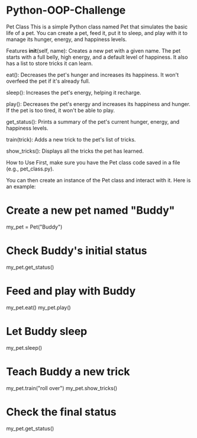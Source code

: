 # Python-OOP-Challenge
Pet Class
This is a simple Python class named Pet that simulates the basic life of a pet. You can create a pet, feed it, put it to sleep, and play with it to manage its hunger, energy, and happiness levels.

Features
__init__(self, name): Creates a new pet with a given name. The pet starts with a full belly, high energy, and a default level of happiness. It also has a list to store tricks it can learn.

eat(): Decreases the pet's hunger and increases its happiness. It won't overfeed the pet if it's already full.

sleep(): Increases the pet's energy, helping it recharge.

play(): Decreases the pet's energy and increases its happiness and hunger. If the pet is too tired, it won't be able to play.

get_status(): Prints a summary of the pet's current hunger, energy, and happiness levels.

train(trick): Adds a new trick to the pet's list of tricks.

show_tricks(): Displays all the tricks the pet has learned.

How to Use
First, make sure you have the Pet class code saved in a file (e.g., pet_class.py).

You can then create an instance of the Pet class and interact with it. Here is an example:

# Create a new pet named "Buddy"
my_pet = Pet("Buddy")

# Check Buddy's initial status
my_pet.get_status()

# Feed and play with Buddy
my_pet.eat()
my_pet.play()

# Let Buddy sleep
my_pet.sleep()

# Teach Buddy a new trick
my_pet.train("roll over")
my_pet.show_tricks()

# Check the final status
my_pet.get_status()
